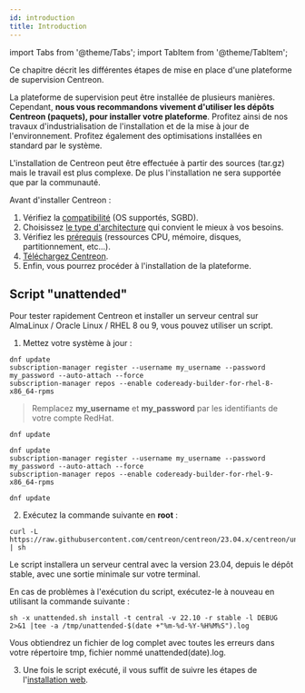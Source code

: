 ```yaml
---
id: introduction
title: Introduction
---
```

import Tabs from '@theme/Tabs';
import TabItem from '@theme/TabItem';

Ce chapitre décrit les différentes étapes de mise en place d'une plateforme de
supervision Centreon.

La plateforme de supervision peut être installée de plusieurs manières.
Cependant, **nous vous recommandons vivement d'utiliser les dépôts
Centreon (paquets), pour installer votre plateforme**. Profitez ainsi de nos
travaux d'industrialisation de l'installation et de la mise à jour de
l'environnement. Profitez également des optimisations installées en standard par
le système.

L'installation de Centreon peut être effectuée à partir des sources (tar.gz)
mais le travail est plus complexe. De plus l'installation ne sera supportée que par
la communauté.

Avant d'installer Centreon :

1. Vérifiez la [compatibilité](compatibility.md) (OS supportés, SGBD).
2. Choisissez [le type d'architecture](architectures.md) qui convient le mieux à vos besoins.
3. Vérifiez les [prérequis](prerequisites.md) (ressources CPU, mémoire, disques, partitionnement, etc...).
4. [Téléchargez Centreon](https://download.centreon.com/).
5. Enfin, vous pourrez procéder à l'installation de la plateforme.

## Script "unattended"

Pour tester rapidement Centreon et installer un serveur central sur AlmaLinux / Oracle Linux / RHEL 8 ou 9, vous pouvez utiliser un script.

1. Mettez votre système à jour :

<Tabs groupId="sync">
<TabItem value=" RHEL 8" label="RHEL 8">

```shell
dnf update
subscription-manager register --username my_username --password my_password --auto-attach --force
subscription-manager repos --enable codeready-builder-for-rhel-8-x86_64-rpms
```

> Remplacez **my_username** et **my_password** par les identifiants de votre compte RedHat.

</TabItem>
<TabItem value="Alma / Oracle Linux 8" label="Alma / Oracle Linux 8">

```shell
dnf update
```

</TabItem>
<TabItem value="RHEL 9" label="RHEL 9">

```shell
dnf update
subscription-manager register --username my_username --password my_password --auto-attach --force
subscription-manager repos --enable codeready-builder-for-rhel-9-x86_64-rpms
```

</TabItem>
<TabItem value="Alma / Oracle Linux 9" label="Alma / Oracle Linux 9">

```shell
dnf update
```

</TabItem>

</Tabs>

2. Exécutez la commande suivante en **root** :

``` shell
curl -L https://raw.githubusercontent.com/centreon/centreon/23.04.x/centreon/unattended.sh | sh
```

Le script installera un serveur central avec la version 23.04, depuis le dépôt stable, avec une sortie minimale sur votre terminal.

En cas de problèmes à l'exécution du script, exécutez-le à nouveau en utilisant la commande suivante :

```shell
sh -x unattended.sh install -t central -v 22.10 -r stable -l DEBUG  2>&1 |tee -a /tmp/unattended-$(date +"%m-%d-%Y-%H%M%S").log
```

Vous obtiendrez un fichier de log complet avec toutes les erreurs dans votre répertoire tmp, fichier nommé unattended(date).log.

3. Une fois le script exécuté, il vous suffit de suivre les étapes de l'[installation web](web-and-post-installation.md).
